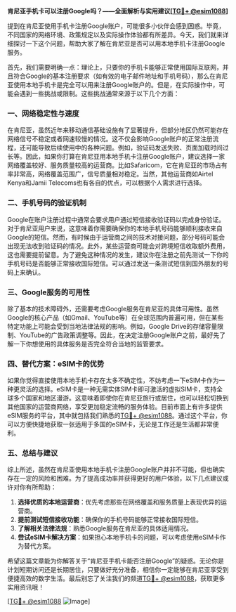 **肯尼亚手机卡可以注册Google吗？——全面解析与实用建议[[TG💪+ @esim1088](https://t.me/s/esim1088)]**

提到在肯尼亚使用手机卡注册Google账户，可能很多小伙伴会感到困惑。毕竟，不同国家的网络环境、政策规定以及实际操作体验都有所差异。今天，我们就来详细探讨一下这个问题，帮助大家了解在肯尼亚是否可以用本地手机卡注册Google服务。

首先，我们需要明确一点：理论上，只要你的手机卡能够正常使用国际互联网，并且符合Google的基本注册要求（如有效的电子邮件地址和手机号码），那么在肯尼亚使用本地手机卡是完全可以用来注册Google账户的。但是，在实际操作中，可能会遇到一些挑战或限制。这些挑战通常来源于以下几个方面：

### 一、网络稳定性与速度

在肯尼亚，虽然近年来移动通信基础设施有了显著提升，但部分地区仍然可能存在网络信号不稳定或者网速较慢的情况。这不仅会影响Google账户的正常注册流程，还可能导致后续使用中的各种问题。例如，验证码发送失败、页面加载时间过长等。因此，如果你打算在肯尼亚用本地手机卡注册Google账户，建议选择一家网络覆盖较好、服务质量较高的运营商。比如Safaricom，它在肯尼亚的市场占有率非常高，网络覆盖范围广，信号质量相对稳定。当然，其他运营商如Airtel Kenya和Jamii Telecoms也有各自的优点，可以根据个人需求进行选择。

### 二、手机号码的验证机制

Google在账户注册过程中通常会要求用户通过短信接收验证码以完成身份验证。对于肯尼亚用户来说，这意味着你需要确保你的本地手机号码能够顺利接收来自Google的短信。然而，有时候由于运营商之间的技术对接问题，部分号码可能会出现无法收到验证码的情况。此外，某些运营商可能会对跨境短信收取额外费用，这也需要提前留意。为了避免这种情况的发生，建议你在注册之前先测试一下你的手机号码是否能够正常接收国际短信。可以通过发送一条测试短信到国外朋友的号码上来确认。

### 三、Google服务的可用性

除了基本的技术障碍外，还需要考虑Google服务在肯尼亚的具体可用性。虽然Google的核心产品（如Gmail、YouTube等）在全球范围内普遍可用，但在某些特定功能上可能会受到当地法律法规的影响。例如，Google Drive的存储容量限制、YouTube的广告政策调整等。因此，在决定注册Google账户之前，最好先了解一下你想使用的具体服务是否完全符合当地的监管要求。

### 四、替代方案：eSIM卡的优势

如果你觉得直接使用本地手机卡存在太多不确定性，不妨考虑一下eSIM卡作为一种更灵活的选择。eSIM卡是一种无需实体SIM卡即可激活的虚拟SIM卡，支持全球多个国家和地区漫游。这意味着即使你在肯尼亚旅行或居住，也可以轻松切换到其他国家的运营商网络，享受更加稳定流畅的服务体验。目前市面上有许多提供eSIM服务的平台，其中就包括我们熟悉的[TG💪+ @esim1088](https://t.me/s/esim1088)。通过这个平台，你可以方便快捷地获取一张适用于多国的eSIM卡，无论是工作还是生活都非常便利。

### 五、总结与建议

综上所述，虽然在肯尼亚使用本地手机卡注册Google账户并非不可能，但也确实存在一定的风险和困难。为了提高成功率并获得更好的用户体验，以下几点建议或许对你有所帮助：

1. **选择优质的本地运营商**：优先考虑那些在网络覆盖和服务质量上表现优异的运营商。
2. **提前测试短信接收功能**：确保你的手机号码能够正常接收国际短信。
3. **了解相关法律法规**：熟悉Google服务在肯尼亚的具体适用情况。
4. **尝试eSIM卡解决方案**：如果担心本地手机卡的问题，可以考虑使用eSIM卡作为替代方案。

希望这篇文章能为你解答关于“肯尼亚手机卡能否注册Google”的疑惑。无论你是计划短期访问还是长期居住，只要做好充分准备，相信你一定能够在肯尼亚享受到便捷高效的数字生活。最后别忘了关注我们的频道[TG💪+ @esim1088](https://t.me/s/esim1088)，获取更多实用资讯哦！

[[TG💪+ @esim1088](https://t.me/s/esim1088) ![Image](https://i.postimg.cc/4NQfJmqS/Snipaste-2025-05-13-00-14-12.png)]